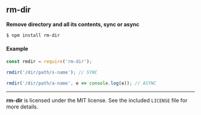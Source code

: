 ## rm-dir

**Remove directory and all its contents, sync or async**

```sh
$ npm install rm-dir
```
#### Example
```js
const rmdir = require('rm-dir');

rmdir('/dir/path/s-name'); // SYNC

rmdir('/dir/path/a-name', e => console.log(e)); // ASYNC
```
--------------------------------------------------------
**rm-dir** is licensed under the MIT license. See the included `LICENSE` file for more details.
